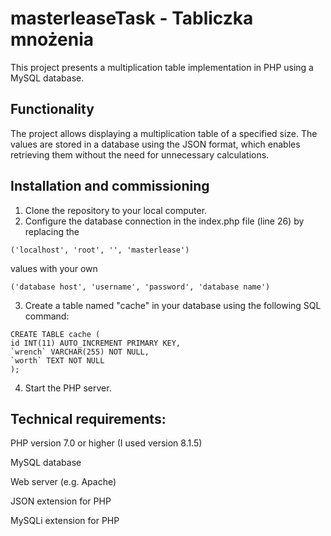# masterleaseTask - Tabliczka mnożenia
This project presents a multiplication table implementation in PHP using a MySQL database.

## Functionality

The project allows displaying a multiplication table of a specified size. The values are stored in a database using the JSON format, which enables retrieving them without the need for unnecessary calculations.

## Installation and commissioning

1. Clone the repository to your local computer.
2. Configure the database connection in the index.php file (line 26) by replacing the
```
('localhost', 'root', '', 'masterlease') 
```
  values with your own
``` 
('database host', 'username', 'password', 'database name')
```

3. Create a table named "cache" in your database using the following SQL command:
  ```
  CREATE TABLE cache (
  id INT(11) AUTO_INCREMENT PRIMARY KEY,
  `wrench` VARCHAR(255) NOT NULL,
  `worth` TEXT NOT NULL
  );
  ```
  4. Start the PHP server.
  
## Technical requirements:

PHP version 7.0 or higher (I used version 8.1.5)

MySQL database

Web server (e.g. Apache)

JSON extension for PHP

MySQLi extension for PHP

